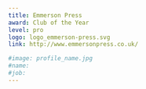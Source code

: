 ```yaml
---
title: Emmerson Press
award: Club of the Year
level: pro
logo: logo_emmerson-press.svg
link: http://www.emmersonpress.co.uk/

#image: profile_name.jpg
#name:
#job:
---
```


